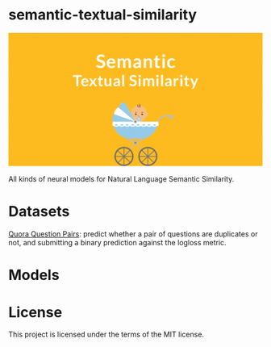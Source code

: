 # semantic-textual-similarity
![](./semantic-textual-similarity.png)

All kinds of neural models for  Natural Language Semantic Similarity.

# Datasets
[Quora Question Pairs](https://www.kaggle.com/c/quora-question-pairs/data): predict whether a pair of questions are duplicates or not, and submitting a binary prediction against the logloss metric. 

# Models

# License
This project is licensed under the terms of the MIT license.

